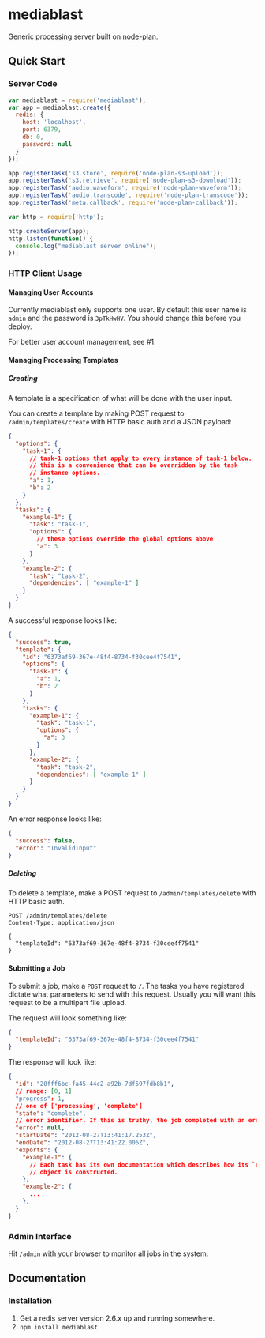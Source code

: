 # mediablast
Generic processing server built on [node-plan](https://github.com/superjoe30/node-plan).

## Quick Start

### Server Code

```js
var mediablast = require('mediablast');
var app = mediablast.create({
  redis: {
    host: 'localhost',
    port: 6379,
    db: 0,
    password: null
  }
});

app.registerTask('s3.store', require('node-plan-s3-upload'));
app.registerTask('s3.retrieve', require('node-plan-s3-download'));
app.registerTask('audio.waveform', require('node-plan-waveform'));
app.registerTask('audio.transcode', require('node-plan-transcode'));
app.registerTask('meta.callback', require('node-plan-callback'));

var http = require('http');

http.createServer(app);
http.listen(function() {
  console.log("mediablast server online");
});
```

### HTTP Client Usage

#### Managing User Accounts

Currently mediablast only supports one user. By default this user name is `admin`
and the password is `3pTkHwHV`. You should change this before you deploy.

For better user account management, see #1.

#### Managing Processing Templates

##### Creating

A template is a specification of what will be done with the user input.

You can create a template by making POST request to `/admin/templates/create`
with HTTP basic auth and a JSON payload:

```json
{
  "options": {
    "task-1": {
      // task-1 options that apply to every instance of task-1 below.
      // this is a convenience that can be overridden by the task
      // instance options.
      "a": 1,
      "b": 2
    }
  },
  "tasks": {
    "example-1": {
      "task": "task-1",
      "options": {
        // these options override the global options above
        "a": 3
      }
    },
    "example-2": {
      "task": "task-2",
      "dependencies": [ "example-1" ]
    }
  }
}
```

A successful response looks like:

```json
{
  "success": true,
  "template": {
    "id": "6373af69-367e-48f4-8734-f30cee4f7541",
    "options": {
      "task-1": {
        "a": 1,
        "b": 2
      }
    },
    "tasks": {
      "example-1": {
        "task": "task-1",
        "options": {
          "a": 3
        }
      },
      "example-2": {
        "task": "task-2",
        "dependencies": [ "example-1" ]
      }
    }
  }
}
```

An error response looks like:

```json
{
  "success": false,
  "error": "InvalidInput"
}
```

##### Deleting

To delete a template, make a POST request to `/admin/templates/delete` with
HTTP basic auth.

```
POST /admin/templates/delete
Content-Type: application/json

{
  "templateId": "6373af69-367e-48f4-8734-f30cee4f7541"
}
```

#### Submitting a Job

To submit a job, make a `POST` request to `/`. The tasks you have registered
dictate what parameters to send with this request. Usually you will want
this request to be a multipart file upload.

The request will look something like:

```json
{
  "templateId": "6373af69-367e-48f4-8734-f30cee4f7541"
}
```

The response will look like:

```json
{
  "id": "20fff6bc-fa45-44c2-a92b-7df597fdb8b1",
  // range: [0, 1]
  "progress": 1,
  // one of ['processing', 'complete']
  "state": "complete",
  // error identifier. If this is truthy, the job completed with an error.
  "error": null,
  "startDate": "2012-08-27T13:41:17.253Z",
  "endDate": "2012-08-27T13:41:22.006Z",
  "exports": {
    "example-1": {
      // Each task has its own documentation which describes how its `exports`
      // object is constructed.
    },
    "example-2": {
      ...
    },
  }
}
```


### Admin Interface

Hit `/admin` with your browser to monitor all jobs in the system.

## Documentation

### Installation

 1. Get a redis server version 2.6.x up and running somewhere.
 2. `npm install mediablast`
